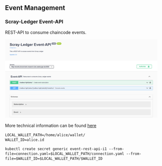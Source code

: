 ## Event Management

### Scray-Ledger Event-API

REST-API to consume chaincode events. 

![Event API](swagger-screenshot.png)

More technical information can be found [here](event-rest-api)

```
LOCAL_WALLET_PATH=/home/alice/wallet/
WALLET_ID=alice.id
```

```
kubectl create secret generic event-rest-api-i1 --from-file=connection.yaml=$LOCAL_WALLET_PATH/connection.yaml --from-file=$WALLET_ID=$LOCAL_WALLET_PATH/$WALLET_ID
```